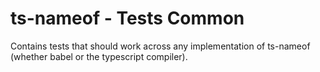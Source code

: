 # ts-nameof - Tests Common

Contains tests that should work across any implementation of ts-nameof (whether babel or the typescript compiler).
